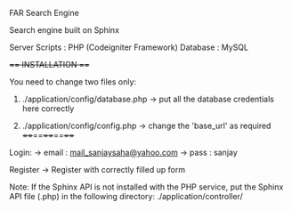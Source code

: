 FAR Search Engine

Search engine built on Sphinx

Server Scripts : PHP (Codeigniter Framework)
Database       : MySQL


~~== INSTALLATION ==~~

You need to change two files only:
1) ./application/config/database.php
	-> put all the database credentials here correctly

2) ./application/config/config.php
	-> change the 'base_url' as required
~~==~~==~~==~~==~~==~~

Login:
	-> email : mail_sanjaysaha@yahoo.com
	-> pass  : sanjay

Register
	-> Register with correctly filled up form


Note: If the Sphinx API is not installed with the PHP service, 
put the Sphinx API file (.php) in the following directory:
./application/controller/

